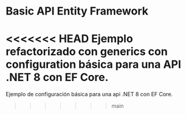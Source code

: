 # Basic API Entity Framework

<<<<<<< HEAD
Ejemplo refactorizado con generics con configuration básica para una API .NET 8 con EF Core.
=======
Ejemplo de configuración básica para una api .NET 8 con EF Core.
>>>>>>> main
